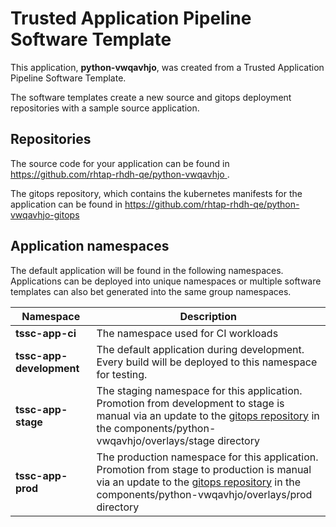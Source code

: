 # Trusted Application Pipeline Software Template

This application, **python-vwqavhjo**, was created from a Trusted Application Pipeline Software Template.

The software templates create a new source and gitops deployment repositories with a sample source application. 

## Repositories

The source code for your application can be found in [https://github.com/rhtap-rhdh-qe/python-vwqavhjo ](https://github.com/rhtap-rhdh-qe/python-vwqavhjo ).
 
The gitops repository, which contains the kubernetes manifests for the application can be found in 
[https://github.com/rhtap-rhdh-qe/python-vwqavhjo-gitops ](https://github.com/rhtap-rhdh-qe/python-vwqavhjo-gitops ) 

## Application namespaces 

The default application will be found in the following namespaces. Applications can be deployed into unique namespaces or multiple software templates can also bet generated into the same group namespaces.  

|  Namespace   |  Description   |  
| -------- | -------- |
| **tssc-app-ci** | The namespace used for CI workloads |
| **tssc-app-development** | The default application during development. Every build will be deployed to this namespace for testing. |
| **tssc-app-stage** | The staging namespace for this application. Promotion from development to stage is manual via an update to the [gitops repository](https://github.com/rhtap-rhdh-qe/python-vwqavhjo-gitops ) in the components/python-vwqavhjo/overlays/stage directory |
| **tssc-app-prod** | The production namespace for this application. Promotion from stage to production is manual via an update to the [gitops repository](https://github.com/rhtap-rhdh-qe/python-vwqavhjo-gitops ) in the components/python-vwqavhjo/overlays/prod directory |